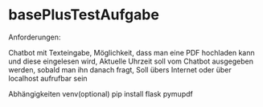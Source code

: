 # basePlusTestAufgabe

Anforderungen:

  Chatbot mit Texteingabe, 
  Möglichkeit, dass man eine PDF hochladen kann und diese eingelesen wird, 
  Aktuelle Uhrzeit soll vom Chatbot ausgegeben werden, sobald man ihn danach fragt, 
  Soll übers Internet oder über localhost aufrufbar sein

Abhängigkeiten
  venv(optional)
  pip install flask pymupdf

